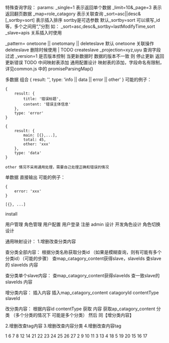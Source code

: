 特殊查询字段：
params:
_single=1 表示返回单个数据
_limit=10&_page=3 表示返回翻页数据
_map=role_catagory 表示关联查询
_sort=asc||desc&[_sortby=sort] 表示插入排序 sortby是可选参数 默认_sortby=sort 可以填写_id等，多个之间用“,”分割 如： _sort=asc,desc&_sortby=lastModifyTime,sort
_slave=apis 关系插入时使用

_pattern= onetoone || onetomany || deleteslave  默认 onetoone 关联操作 deleteslave 删除时候使用 |  TODO createslave
_projection=xyz,uyu 查询字段过滤
_version=1 是否版本控制 当更新数据时  数据的版本不一致 则 停止更新 返回更新错误 TODO
中间映射表添加 通用配置设计
映射表的添加，字段命名有限制，详见common.js 中的 promiseParsingMap()



多数据 组合
{
    result: '',
    type: 'info || data || error || other'
}
可能的例子：

    {
        result: {
            title: '错误标题',
            content: '错误主体信息'
        },
        type: 'error'
    }

    {
        result: {
            main: [{},...],
            total: 45,
            other: 'xxx'
        },
        type: 'data'
    }

    other 情况不采用通用处理，需要自己处理正确和错误的情况
单数据 直接输出
可能的例子：

    {
        error: 'xxx'
    }

    [{}, ...]

install

用户管理
角色管理
用户配置
用户登录
注册
admin 设计
开发角色设计 角色切换设计






通用映射设计：
1.增删改查分类内容

查分类全部内容：
根据分类名称获取分类id （如果是模糊查询，则有可能有多个分类id）（可能的步骤）
查map_catagory_content获得slave，slaveIds
查slave的 slaveIds 内容

查分类单个slave内容：
查map_catagory_content获得slaveIds
查一致slave的 slaveIds 内容

增分类内容：
插入内容
插入map_catagory_content catagoryId contentType slaveId

改分类内容：
根据内容id contentType 获取 内容
获取ap_catagory_content 分类 （多个分类的情况下 可能是多个分类）
然后 同【增分类内容】


2.增删改查tag内容
3.增删改查内容分类
4.增删改查内容tag


1
    6
    7
    8
    12
    14
    21
    22
    23
    24
    25
    26
    27
2
    9
    10
    11
3
    13
4
    18
5
    19
    20
15
16
17